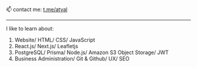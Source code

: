 📫 contact me: <a href="https://t.me/atyal"> t.me/atyal </a>

<hr />
I like to learn about:
<ol>
  <li>Website/ HTML/ CSS/ JavaScript</li>
  <li>React.js/ Next.js/ Leafletjs</li>
  <li>PostgreSQL/ Prisma/ Node.js/ Amazon S3 Object Storage/ JWT </li>
  <li>Business Administration/ Git & Github/ UX/ SEO</li>
  </ol>
